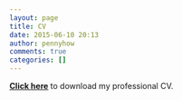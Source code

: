 ```yaml
---
layout: page
title: CV
date: 2015-06-10 20:13
author: pennyhow
comments: true
categories: []
---
```

<!-- wp:paragraph -->
<p><strong><a href="https://pennyhow.files.wordpress.com/2021/09/penelope_how_cv.pdf" target="_blank" rel="noreferrer noopener"><span style="text-decoration:underline;">Click here</span></a></strong> to download my professional CV.</p>
<!-- /wp:paragraph -->
